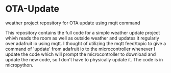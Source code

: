 # OTA-Update
weather project repository for OTA update using mqtt command

This repository contains the full code for a simple weather update project whivh reads the room as well as outside weather and updates it regularly over adafruit io using mqtt.
I thought of utilizing the mqtt feed/topic to give a command of 'update' from adafruit io to the microcontroller whenever I update the code which will prompt the microcontroller 
to download and update the new code, so I don't have to physically update it.
The code is in micropython.
